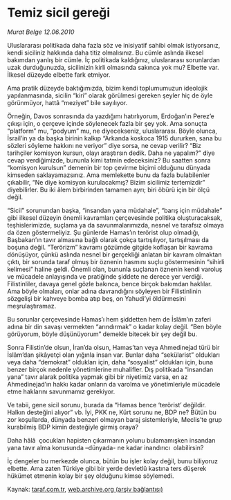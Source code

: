 # Temiz sicil gereği 

*Murat Belge 12.06.2010*

<div class="yazi">
<p>Uluslararası politikada daha fazla söz ve inisiyatif sahibi olmak istiyorsanız, kendi siciliniz hakkında daha titiz olmalısınız. Bu cümle aslında ilkesel bakımdan yanlış bir cümle. İç politikada kaldığınız, uluslararası sorunlardan uzak durduğunuzda, sicilinizin kirli olmasında sakınca yok mu? Elbette var. İlkesel düzeyde elbette fark etmiyor.</p>
<p>Ama pratik düzeyde baktığımızda, bizim kendi toplumumuzun ideolojik yapılanmasında, sicilin “kiri” olarak görülmesi gereken şeyler hiç de öyle görünmüyor, hattâ “meziyet” bile sayılıyor.</p>
<p>Örneğin, Davos sonrasında da yazdığımı hatırlıyorum, Erdoğan’ın Perez’e çıkışı için, o çerçeve içinde söylenecek fazla bir şey yok. Ama sonuçta “platform” mu, “podyum” mu, ne diyecekseniz, uluslararası. Böyle olunca, İsrail’in ya da başka birinin kalkıp “Arkanda koskoca 1915 dururken, sana bu sözleri söyleme hakkını ne veriyor” diye sorsa, ne cevap verilir? “Biz tarihçiler komisyon kursun, olayı araştırsın dedik. Daha ne yapalım?” diye cevap verdiğimizde, bununla kimi tatmin edeceksiniz? Bu saatten sonra “komisyon kurulsun” demenin bir top çevirme biçimi olduğunu dünyada kimseden saklayamazsınız. Ama memlekette bunu da fazla bulabilenler çıkabilir, “Ne diye komisyon kurulacakmış? Bizim sicilimiz tertemizdir” diyebilirler. Bu iki âlem birbirinden tamamen ayrı; biri öbürü için bir ölçü değil.</p>
<p>“Sicil” sorunundan başka, “insandan yana müdahale”, “barış için müdahale” gibi ilkesel düzeyin önemli kavramları çerçevesinde politika oluşturacaksak, teşhislerimizde, suçlama ya da savunmalarımızda, nesnel ve tarafsız olmaya da özen göstermeliyiz. Şu günlerde Hamas’ın terörist olup olmadığı, Başbakan’ın tavır almasına bağlı olarak çokça tartışılıyor, tartışılması da boşuna değil. “Terörizm” kavramı gözümde gitgide koflaşan bir kavrama dönüşüyor, çünkü aslında nesnel bir gerçekliği anlatan bir kavram olmaktan çıktı, bir sorunda taraf olmuş bir öznenin hasmını suçlu göstermesinin “sihirli kelimesi” haline geldi. Önemli olan, bununla suçlanan öznenin kendi varoluş ve mücadele anlayışında ve pratiğinde şiddete ne derece yer verdiği. Filistinliler, davaya genel gözle bakınca, bence birçok bakımdan haklılar. Ama böyle olmaları, onlar adına davrandığını söyleyen bir Filistinlinin sözgelişi bir kahveye bomba atıp beş, on Yahudi’yi öldürmesini meşrulaştıramaz.</p>
<p>Bu sorunlar çerçevesinde Hamas’ı hem şiddetten hem de İslâm’ın zaferi adına bir din savaşı vermekten “arındırmak” o kadar kolay değil. “Ben böyle görüyorum, böyle düşünüyorum” demekle bitecek bir şey değil bu.</p>
<p>Sonra Filistin’de olsun, İran’da olsun, Hamas’tan veya Ahmedinejad türü bir İslâm’dan şikâyetçi olan yığınla insan var. Bunlar daha “sekülarist” oldukları veya daha “demokrat” oldukları için, daha “sosyalist” oldukları için, buna benzer birçok nedenle yönetimlerine muhalifler. Dış politikada “insandan yana” tavır alarak politika yapmak gibi bir niyetimiz varsa, en az Ahmedinejad’ın hakkı kadar onların da varolma ve yönetimleriyle mücadele etme haklarını savunmamız gerekiyor.</p>
<p>Ve tabii, gene sicil sorunu, burada da “Hamas bence ‘terörist’ değildir. Halkın desteğini alıyor” vb. İyi, PKK ne, Kürt sorunu ne, BDP ne? Bütün bu zor koşullarda, dünyada benzeri olmayan baraj sistemleriyle, Meclis’te grup kurabilmiş BDP kimin desteğiyle girmiş oraya?</p>
<p>Daha hâlâ  çocukları hapisten çıkarmanın yolunu bulamamışken insandan yana tavır alma konusunda –dünyada- ne kadar inandırıcı  olabilirsin?</p>
<p>İç dengeler bu merkezde olunca, bütün bu işler kolay değil, bunu biliyoruz elbette. Ama zaten Türkiye gibi bir yerde devletlû kastına ters düşerek hükümet etmenin kolay bir şey olduğunu kimse söylemedi.</p></div>

Kaynak: [taraf.com.tr](http://www.taraf.com.tr:80/murat-belge/makale-temiz-sicil-geregi.htm), [web.archive.org (arşiv bağlantısı)](http://web.archive.org/web/20100615154312/http://www.taraf.com.tr:80/murat-belge/makale-temiz-sicil-geregi.htm)
